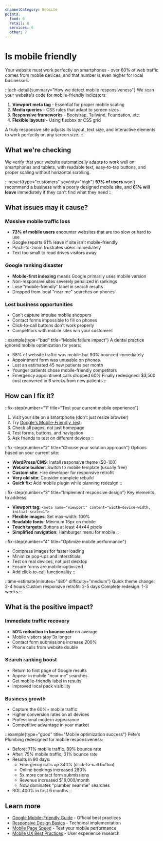```yaml
---
channelCategory: Website
points:
  food: 6
  retail: 8
  services: 6
  other: 7
---
```


# Is mobile friendly

Your website must work perfectly on smartphones - over 60% of web traffic comes from mobile devices, and that number is even higher for local businesses.

::tech-detail{summary="How we detect mobile responsiveness"}
We scan your website's code for mobile-friendly indicators:
1. **Viewport meta tag** - Essential for proper mobile scaling
2. **Media queries** - CSS rules that adapt to screen sizes
3. **Responsive frameworks** - Bootstrap, Tailwind, Foundation, etc.
4. **Flexible layouts** - Using flexbox or CSS grid

A truly responsive site adjusts its layout, text size, and interactive elements to work perfectly on any screen size.
::

## What we're checking

We verify that your website automatically adapts to work well on smartphones and tablets, with readable text, easy-to-tap buttons, and proper scaling without horizontal scrolling.

::impact{type="customers" severity="high"}
**57% of users** won't recommend a business with a poorly designed mobile site, and **61% will leave** immediately if they can't find what they need
::

## What issues may it cause?

### Massive mobile traffic loss
- **73% of mobile users** encounter websites that are too slow or hard to use
- Google reports 61% leave if site isn't mobile-friendly
- Pinch-to-zoom frustrates users immediately
- Text too small to read drives visitors away

### Google ranking disaster
- **Mobile-first indexing** means Google primarily uses mobile version
- Non-responsive sites severely penalized in rankings
- Lose "mobile-friendly" label in search results
- Dropped from local "near me" searches on phones

### Lost business opportunities
- Can't capture impulse mobile shoppers
- Contact forms impossible to fill on phones
- Click-to-call buttons don't work properly
- Competitors with mobile sites win your customers

::example{type="bad" title="Mobile failure impact"}
A dental practice ignored mobile optimization for years:
- 68% of website traffic was mobile but 90% bounced immediately
- Appointment form was unusable on phones
- Lost an estimated 45 new patients per month
- Younger patients chose mobile-friendly competitors
- Emergency appointment calls dropped 60%
Finally redesigned: $3,500 cost recovered in 6 weeks from new patients
::

## How can I fix it?

::fix-step{number="1" title="Test your current mobile experience"}
1. Visit your site on a smartphone (don't just resize browser)
2. Try [Google's Mobile-Friendly Test](https://search.google.com/test/mobile-friendly)
3. Check all pages, not just homepage
4. Test forms, buttons, and navigation
5. Ask friends to test on different devices
::

::fix-step{number="2" title="Choose your solution approach"}
Options based on your current site:
- **WordPress/CMS**: Install responsive theme ($0-100)
- **Website builder**: Switch to mobile template (usually free)
- **Custom site**: Hire developer for responsive retrofit
- **Very old site**: Consider complete rebuild
- **Quick fix**: Add mobile plugin while planning redesign
::

::fix-step{number="3" title="Implement responsive design"}
Key elements to address:
- **Viewport tag**: `<meta name="viewport" content="width=device-width, initial-scale=1">`
- **Flexible images**: Set max-width: 100%
- **Readable fonts**: Minimum 16px on mobile
- **Touch targets**: Buttons at least 44x44 pixels
- **Simplified navigation**: Hamburger menu for mobile
::

::fix-step{number="4" title="Optimize mobile performance"}
- Compress images for faster loading
- Minimize pop-ups and interstitials
- Test on real devices, not just desktop
- Ensure forms are mobile-optimized
- Add click-to-call functionality
::

::time-estimate{minutes="480" difficulty="medium"}
Quick theme change: 2-4 hours
Custom responsive retrofit: 2-5 days
Complete redesign: 1-3 weeks
::

## What is the positive impact?

### Immediate traffic recovery
- **50% reduction in bounce rate** on average
- Mobile visitors stay 3x longer
- Contact form submissions increase 200%
- Phone calls from website double

### Search ranking boost
- Return to first page of Google results
- Appear in mobile "near me" searches
- Get mobile-friendly label in results
- Improved local pack visibility

### Business growth
- Capture the 60%+ mobile traffic
- Higher conversion rates on all devices
- Professional modern appearance
- Competitive advantage in your market

::example{type="good" title="Mobile optimization success"}
Pete's Plumbing redesigned for mobile responsiveness:
- Before: 71% mobile traffic, 89% bounce rate
- After: 75% mobile traffic, 31% bounce rate
- Results in 90 days:
  - Emergency calls up 340% (click-to-call button)
  - Online bookings increased 280%
  - 5x more contact form submissions
  - Revenue increased $18,000/month
  - Now dominates "plumber near me" searches
- ROI: 400% in first 6 months
::

## Learn more

- [Google Mobile-Friendly Guide](https://developers.google.com/search/mobile-sites/) - Official best practices
- [Responsive Design Basics](https://web.dev/responsive-web-design-basics/) - Technical implementation
- [Mobile Page Speed](https://developers.google.com/speed/pagespeed/insights/) - Test your mobile performance
- [Mobile UX Best Practices](https://www.nngroup.com/articles/mobile-ux/) - User experience research 